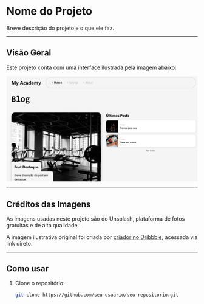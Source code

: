 # Nome do Projeto

Breve descrição do projeto e o que ele faz.

---

## Visão Geral

Este projeto conta com uma interface ilustrada pela imagem abaixo:

![Imagem ilustrativa](src/assets/image.png)

---

## Créditos das Imagens

As imagens usadas neste projeto são do Unsplash, plataforma de fotos gratuitas e de alta qualidade.

A imagem ilustrativa original foi criada por [criador no Dribbble](https://dribbble.com/shots/6518782), acessada via link direto.

---

## Como usar

1. Clone o repositório:
   ```bash
   git clone https://github.com/seu-usuario/seu-repositorio.git

